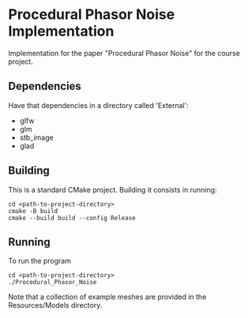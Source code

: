 # Procedural Phasor Noise Implementation

Implementation for the paper "Procedural Phasor Noise" for the course project. 

## Dependencies
Have that dependencies in a directory called 'External':
- glfw
- glm
- stb_image
- glad

## Building
This is a standard CMake project. Building it consists in running:

```
cd <path-to-project-directory>
cmake -B build
cmake --build build --config Release
```

## Running

To run the program
```
cd <path-to-project-directory>
./Procedural_Phasor_Noise
```
Note that a collection of example meshes are provided in the Resources/Models directory.
